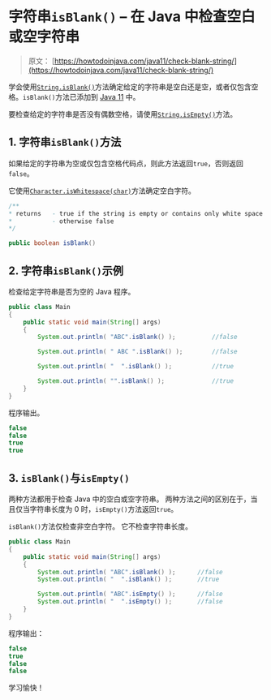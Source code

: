# 字符串`isBlank()` – 在 Java 中检查空白或空字符串

> 原文： [https://howtodoinjava.com/java11/check-blank-string/](https://howtodoinjava.com/java11/check-blank-string/)

学会使用[`String.isBlank()`](https://docs.oracle.com/en/java/javase/12/docs/api/java.base/java/lang/String.html#isBlank())方法确定给定的字符串是空白还是空，或者仅包含空格。`isBlank()`方法已添加到 [Java 11](https://howtodoinjava.com/java11/features-enhancements/) 中。

要检查给定的字符串是否没有偶数空格，请使用[`String.isEmpty()`](https://howtodoinjava.com/java/string/always-use-length-instead-of-equals-to-check-empty-string-in-java/)方法。

## 1\. 字符串`isBlank()`方法

如果给定的字符串为空或仅包含空格代码点，则此方法返回`true`，否则返回`false`。

它使用[`Character.isWhitespace(char)`](https://docs.oracle.com/en/java/javase/12/docs/api/java.base/java/lang/Character.html#isWhitespace(int))方法确定空白字符。

```java
/**
* returns 	- true if the string is empty or contains only white space codepoints
*			- otherwise false
*/

public boolean isBlank()

```

## 2\. 字符串`isBlank()`示例

检查给定字符串是否为空的 Java 程序。

```java
public class Main 
{
	public static void main(String[] args) 
	{
		System.out.println( "ABC".isBlank() );			//false

		System.out.println( " ABC ".isBlank() );		//false

		System.out.println( "  ".isBlank() );			//true

		System.out.println( "".isBlank() );				//true
	}
}

```

程序输出。

```java
false
false
true
true

```

## 3\. `isBlank()`与`isEmpty()`

两种方法都用于检查 Java 中的空白或空字符串。 两种方法之间的区别在于，当且仅当字符串长度为 0 时，`isEmpty()`方法返回`true`。

`isBlank()`方法仅检查非空白字符。 它不检查字符串长度。

```java
public class Main 
{
	public static void main(String[] args) 
	{
		System.out.println( "ABC".isBlank() );		//false
		System.out.println( "  ".isBlank() );		//true

		System.out.println( "ABC".isEmpty() );		//false
		System.out.println( "  ".isEmpty() );		//false
	}
}

```

程序输出：

```java
false
true
false
false

```

学习愉快！